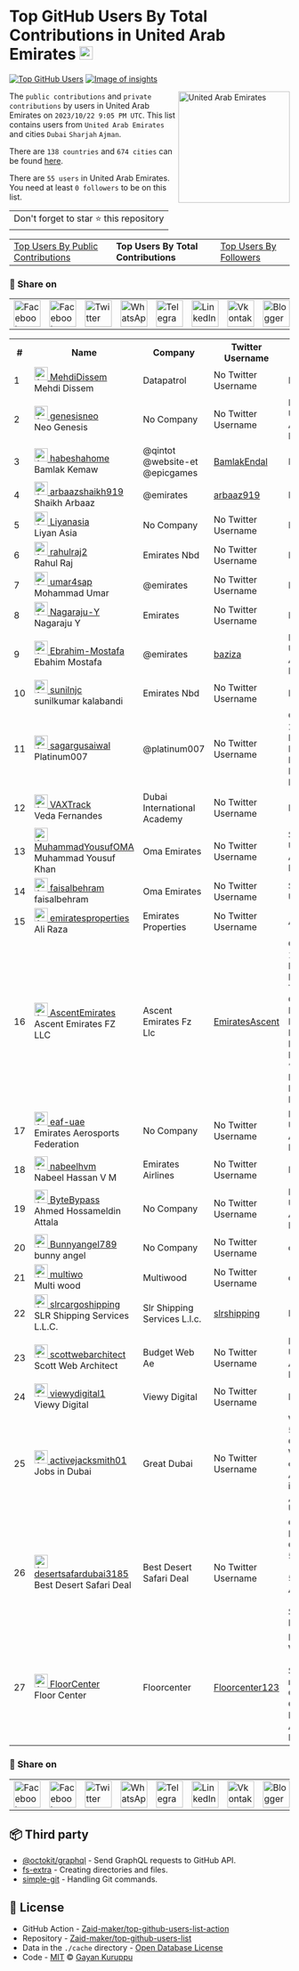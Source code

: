 # Top GitHub Users By Total Contributions in United Arab Emirates [<img alt="Image of insights" src="https://github.com/gayanvoice/insights/blob/master/graph/373383893/small/week.png" height="24">](https://github.com/gayanvoice/insights/blob/master/readme/373383893/week.md)
[![Top GitHub Users](https://github.com/gayanvoice/top-github-users/actions/workflows/action.yml/badge.svg)](https://github.com/gayanvoice/top-github-users/actions/workflows/action.yml) [![Image of insights](https://github.com/gayanvoice/insights/blob/master/svg/373383893/badge.svg)](https://github.com/gayanvoice/insights/blob/master/readme/373383893/week.md)

<a href="https://gayanvoice.github.io/top-github-users/index.html">
	<img align="right" width="200" src="https://upload.wikimedia.org/wikipedia/commons/c/cb/Flag_of_the_United_Arab_Emirates.svg" alt="United Arab Emirates">
</a>

The `public contributions` and `private contributions` by users in United Arab Emirates on `2023/10/22 9:05 PM UTC`. This list contains users from `United Arab Emirates` and cities `Dubai` `Sharjah` `Ajman`.

There are `138 countries` and `674 cities` can be found [here](https://github.com/Zaid-maker/top-github-users-list).

There are `55 users`  in United Arab Emirates. You need at least `0 followers` to be on this list.

<table>
	<tr>
		<td>
			Don't forget to star ⭐ this repository
		</td>
	</tr>
</table>

<table>
	<tr>
		<td>
			<a href="https://github.com/Zaid-maker/top-github-users-list/blob/main/markdown/public_contributions/united_arab_emirates.md">Top Users By Public Contributions</a>
		</td>
		<td>
			<strong>Top Users By Total Contributions</strong>
		</td>
		<td>
			<a href="https://github.com/Zaid-maker/top-github-users-list/blob/main/markdown/followers/united_arab_emirates.md">Top Users By Followers</a>
		</td>
	</tr>
</table>

### 🚀 Share on

<table>
	<tr>
		<td>
			<a href="https://web.facebook.com/sharer.php?t=Top%20GitHub%20Users%20By%20Total%20Contributions%20in%20United%20Arab%20Emirates&u=https://github.com/Zaid-maker/top-github-users-list/blob/main/markdown/total_contributions/united_arab_emirates.md&_rdc=1&_rdr">
				<img src="https://github.com/gayanvoice/github-active-users-monitor/raw/master/public/images/icons/facebook.svg" height="48" width="48" alt="Facebook"/>
			</a>
		</td>
		<td>
			<a href="https://www.facebook.com/dialog/send?link=https://github.com/Zaid-maker/top-github-users-list/blob/main/markdown/total_contributions/united_arab_emirates.md&app_id=291494419107518&redirect_uri=https://github.com/Zaid-maker/top-github-users-list/blob/main/markdown/total_contributions/united_arab_emirates.md">
				<img src="https://github.com/gayanvoice/github-active-users-monitor/raw/master/public/images/icons/facebook_messenger.svg" height="48" width="48" alt="Facebook Messenger"/>
			</a>
		</td>
		<td>
			<a href="https://twitter.com/intent/tweet?text=Top%20GitHub%20Users%20By%20Total%20Contributions%20in%20United%20Arab%20Emirates&url=https://github.com/Zaid-maker/top-github-users-list/blob/main/markdown/total_contributions/united_arab_emirates.md">
				<img src="https://github.com/gayanvoice/github-active-users-monitor/raw/master/public/images/icons/twitter.svg" height="48" width="48" alt="Twitter"/>
			</a>
		</td>
		<td>
			<a href="https://web.whatsapp.com/send?text=Top%20GitHub%20Users%20By%20Total%20Contributions%20in%20United%20Arab%20Emirates https://github.com/Zaid-maker/top-github-users-list/blob/main/markdown/total_contributions/united_arab_emirates.md">
				<img src="https://github.com/gayanvoice/github-active-users-monitor/blob/master/public/images/icons/whatsapp.svg" height="48" width="48" alt="WhatsApp"/>
			</a>
		</td>
		<td>
			<a href="https://t.me/share/url?url=https://github.com/Zaid-maker/top-github-users-list/blob/main/markdown/total_contributions/united_arab_emirates.md&text=Top%20GitHub%20Users%20By%20Total%20Contributions%20in%20United%20Arab%20Emirates">
				<img src="https://github.com/gayanvoice/github-active-users-monitor/blob/master/public/images/icons/telegram.svg" height="48" width="48" alt="Telegram"/>
			</a>
		</td>
		<td>
			<a href="https://www.linkedin.com/shareArticle?title=Top%20GitHub%20Users%20By%20Total%20Contributions%20in%20United%20Arab%20Emirates&url=https://github.com/Zaid-maker/top-github-users-list/blob/main/markdown/total_contributions/united_arab_emirates.md">
				<img src="https://github.com/gayanvoice/github-active-users-monitor/blob/master/public/images/icons/linkedin.svg" height="48" width="48" alt="LinkedIn"/>
			</a>
		</td>
		<td>
			<a href="https://vk.com/share.php?url=https://github.com/Zaid-maker/top-github-users-list/blob/main/markdown/total_contributions/united_arab_emirates.md">
				<img src="https://github.com/gayanvoice/github-active-users-monitor/blob/master/public/images/icons/vkontakte.svg" height="48" width="48" alt="Vkontakte"/>
			</a>
		</td>
		<td>
			<a href="https://www.blogger.com/blog-this.g?n=List%20of%20most%20active%20github%20users%20based%20on%20total%20contributions%20by%20country&t=Top%20GitHub%20Users%20By%20Total%20Contributions%20in%20United%20Arab%20Emirates&u=https://github.com/Zaid-maker/top-github-users-list/blob/main/markdown/total_contributions/united_arab_emirates.md">
				<img src="https://github.com/gayanvoice/github-active-users-monitor/blob/master/public/images/icons/blogger.svg" height="48" width="48" alt="Blogger"/>
			</a>
		</td>
		<td>
			<a href="https://wordpress.com/wp-admin/press-this.php?u=https://github.com/Zaid-maker/top-github-users-list/blob/main/markdown/total_contributions/united_arab_emirates.md&t=Top%20GitHub%20Users%20By%20Total%20Contributions%20in%20United%20Arab%20Emirates&s=List%20of%20most%20active%20github%20users%20based%20on%20total%20contributions%20by%20country&i=">
				<img src="https://github.com/gayanvoice/github-active-users-monitor/blob/master/public/images/icons/wordpress.svg" height="48" width="48" alt="Wordpress"/>
			</a>
		</td>
		<td>
			<a href="mailto:recipient name?cc=cc&bcc=bcc&subject=Top%20GitHub%20Users%20By%20Total%20Contributions%20in%20United%20Arab%20Emirates&body=List%20of%20most%20active%20github%20users%20based%20on%20total%20contributions%20by%20country-https://github.com/Zaid-maker/top-github-users-list/blob/main/markdown/total_contributions/united_arab_emirates.md">
				<img src="https://github.com/gayanvoice/github-active-users-monitor/blob/master/public/images/icons/gmail.svg" height="48" width="48" alt="Email"/>
			</a>
		</td>
		<td>
			<a href="https://www.reddit.com/submit?title=Top%20GitHub%20Users%20By%20Total%20Contributions%20in%20United%20Arab%20Emirates&url=https://github.com/Zaid-maker/top-github-users-list/blob/main/markdown/total_contributions/united_arab_emirates.md">
				<img src="https://github.com/gayanvoice/github-active-users-monitor/blob/master/public/images/icons/reddit.svg" height="48" width="48" alt="Reddit"/>
			</a>
		</td>
	</tr>
</table>

<table>
	<tr>
		<th>#</th>
		<th>Name</th>
		<th>Company</th>
		<th>Twitter Username</th>
		<th>Location</th>
		<th>Public Contributions</th>
		<th>Total Contributions</th>
	</tr>
	<tr>
		<td>1</td>
		<td>
			<a href="https://github.com/MehdiDissem">
				<img src="https://avatars.githubusercontent.com/u/50797767?s=72&u=99a2d310d71326f79cf447698cd191b4804fcc22&v=4" width="24" alt="Avatar of MehdiDissem"> MehdiDissem
			</a><br/>
			Mehdi Dissem
		</td>
		<td>Datapatrol </td>
		<td>No Twitter Username</td>
		<td>Dubai</td>
		<td>496</td>
		<td>766</td>
	</tr>
	<tr>
		<td>2</td>
		<td>
			<a href="https://github.com/genesisneo">
				<img src="https://avatars.githubusercontent.com/u/2639011?s=72&v=4" width="24" alt="Avatar of genesisneo"> genesisneo
			</a><br/>
			Neo Genesis
		</td>
		<td>No Company</td>
		<td>No Twitter Username</td>
		<td>Dubai, United Arab Emirates</td>
		<td>16</td>
		<td>272</td>
	</tr>
	<tr>
		<td>3</td>
		<td>
			<a href="https://github.com/habeshahome">
				<img src="https://avatars.githubusercontent.com/u/21142494?s=72&u=30a9e41a6b4120f358afb6d8e8749a59e24ab6ef&v=4" width="24" alt="Avatar of habeshahome"> habeshahome
			</a><br/>
			Bamlak Kemaw
		</td>
		<td>@qintot @website-et @epicgames <br/></td>
		<td><a href="https://twitter.com/BamlakEndal">BamlakEndal</a></td>
		<td>Dubai, UAE</td>
		<td>131</td>
		<td>132</td>
	</tr>
	<tr>
		<td>4</td>
		<td>
			<a href="https://github.com/arbaazshaikh919">
				<img src="https://avatars.githubusercontent.com/u/10862593?s=72&u=e26394032320eeb081481c4d809e1a05f740a37a&v=4" width="24" alt="Avatar of arbaazshaikh919"> arbaazshaikh919
			</a><br/>
			Shaikh Arbaaz
		</td>
		<td>@emirates </td>
		<td><a href="https://twitter.com/arbaaz919">arbaaz919</a></td>
		<td>Dubai</td>
		<td>0</td>
		<td>39</td>
	</tr>
	<tr>
		<td>5</td>
		<td>
			<a href="https://github.com/Liyanasia">
				<img src="https://avatars.githubusercontent.com/u/120124514?s=72&u=3cc620f96ec6d3fad9d77da6586dcbeb7c91a492&v=4" width="24" alt="Avatar of Liyanasia"> Liyanasia
			</a><br/>
			Liyan Asia
		</td>
		<td>No Company</td>
		<td>No Twitter Username</td>
		<td>Dubai</td>
		<td>27</td>
		<td>27</td>
	</tr>
	<tr>
		<td>6</td>
		<td>
			<a href="https://github.com/rahulraj2">
				<img src="https://avatars.githubusercontent.com/u/40715480?s=72&u=92f52191c12ba06dab800c6db2a213dcafcbab1e&v=4" width="24" alt="Avatar of rahulraj2"> rahulraj2
			</a><br/>
			Rahul Raj
		</td>
		<td>Emirates Nbd </td>
		<td>No Twitter Username</td>
		<td>Dubai</td>
		<td>24</td>
		<td>24</td>
	</tr>
	<tr>
		<td>7</td>
		<td>
			<a href="https://github.com/umar4sap">
				<img src="https://avatars.githubusercontent.com/u/10072811?s=72&u=a738b24a09ae40b7d5efdffd912e8cb56afe6cd6&v=4" width="24" alt="Avatar of umar4sap"> umar4sap
			</a><br/>
			Mohammad Umar
		</td>
		<td>@emirates </td>
		<td>No Twitter Username</td>
		<td>Dubai</td>
		<td>21</td>
		<td>21</td>
	</tr>
	<tr>
		<td>8</td>
		<td>
			<a href="https://github.com/Nagaraju-Y">
				<img src="https://avatars.githubusercontent.com/u/30878609?s=72&u=a9be069f6f17872f17851376b5e570b70c493f0e&v=4" width="24" alt="Avatar of Nagaraju-Y"> Nagaraju-Y
			</a><br/>
			Nagaraju Y
		</td>
		<td>Emirates </td>
		<td>No Twitter Username</td>
		<td>Dubai</td>
		<td>3</td>
		<td>18</td>
	</tr>
	<tr>
		<td>9</td>
		<td>
			<a href="https://github.com/Ebrahim-Mostafa">
				<img src="https://avatars.githubusercontent.com/u/57369953?s=72&v=4" width="24" alt="Avatar of Ebrahim-Mostafa"> Ebrahim-Mostafa
			</a><br/>
			Ebahim Mostafa
		</td>
		<td>@emirates </td>
		<td><a href="https://twitter.com/baziza">baziza</a></td>
		<td>Dubai United Arab Emirates</td>
		<td>16</td>
		<td>16</td>
	</tr>
	<tr>
		<td>10</td>
		<td>
			<a href="https://github.com/sunilnjc">
				<img src="https://avatars.githubusercontent.com/u/51849589?s=72&v=4" width="24" alt="Avatar of sunilnjc"> sunilnjc
			</a><br/>
			sunilkumar kalabandi
		</td>
		<td>Emirates Nbd </td>
		<td>No Twitter Username</td>
		<td>Dubai</td>
		<td>12</td>
		<td>12</td>
	</tr>
	<tr>
		<td>11</td>
		<td>
			<a href="https://github.com/sagargusaiwal">
				<img src="https://avatars.githubusercontent.com/u/127839845?s=72&u=947ec5b5ead0928854f2804e5af9077868d9d744&v=4" width="24" alt="Avatar of sagargusaiwal"> sagargusaiwal
			</a><br/>
			Platinum007
		</td>
		<td>@platinum007 </td>
		<td>No Twitter Username</td>
		<td> Office 74-2902 Marina Plaza, Dubai Marina, Dubai, UAE</td>
		<td>3</td>
		<td>3</td>
	</tr>
	<tr>
		<td>12</td>
		<td>
			<a href="https://github.com/VAXTrack">
				<img src="https://avatars.githubusercontent.com/u/131601003?s=72&u=631c6154db42cf774c99c2e417169da6000af88c&v=4" width="24" alt="Avatar of VAXTrack"> VAXTrack
			</a><br/>
			Veda Fernandes
		</td>
		<td>Dubai International Academy </td>
		<td>No Twitter Username</td>
		<td>Dubai</td>
		<td>1</td>
		<td>1</td>
	</tr>
	<tr>
		<td>13</td>
		<td>
			<a href="https://github.com/MuhammadYousufOMA">
				<img src="https://avatars.githubusercontent.com/u/114984926?s=72&u=ae63a8f1a168f529cf1cacbc82410b46d487ccd3&v=4" width="24" alt="Avatar of MuhammadYousufOMA"> MuhammadYousufOMA
			</a><br/>
			Muhammad Yousuf Khan
		</td>
		<td>Oma Emirates </td>
		<td>No Twitter Username</td>
		<td>Sharjah, United Arab Emirates</td>
		<td>1</td>
		<td>1</td>
	</tr>
	<tr>
		<td>14</td>
		<td>
			<a href="https://github.com/faisalbehram">
				<img src="https://avatars.githubusercontent.com/u/56580297?s=72&u=2f2b5ed99e3077ff91dc89f5bc71ccf19bf878b3&v=4" width="24" alt="Avatar of faisalbehram"> faisalbehram
			</a><br/>
			faisalbehram
		</td>
		<td>Oma Emirates </td>
		<td>No Twitter Username</td>
		<td>Sharjah UAE</td>
		<td>1</td>
		<td>1</td>
	</tr>
	<tr>
		<td>15</td>
		<td>
			<a href="https://github.com/emiratesproperties">
				<img src="https://avatars.githubusercontent.com/u/126855011?s=72&v=4" width="24" alt="Avatar of emiratesproperties"> emiratesproperties
			</a><br/>
			Ali Raza
		</td>
		<td>Emirates Properties </td>
		<td>No Twitter Username</td>
		<td>Ajman</td>
		<td>1</td>
		<td>1</td>
	</tr>
	<tr>
		<td>16</td>
		<td>
			<a href="https://github.com/AscentEmirates">
				<img src="https://avatars.githubusercontent.com/u/127314842?s=72&v=4" width="24" alt="Avatar of AscentEmirates"> AscentEmirates
			</a><br/>
			Ascent Emirates FZ LLC
		</td>
		<td>Ascent Emirates Fz Llc<br/></td>
		<td><a href="https://twitter.com/EmiratesAscent">EmiratesAscent</a></td>
		<td>Office 1401, Boulevard Plaza Tower One, EMAAR Boulevard, Near “The Dubai Mall”, Opp “Burj Khalifa”, Downtown Dubai, UAE</td>
		<td>1</td>
		<td>1</td>
	</tr>
	<tr>
		<td>17</td>
		<td>
			<a href="https://github.com/eaf-uae">
				<img src="https://avatars.githubusercontent.com/u/137379053?s=72&u=d550b7819dde2adcbfa10a253460d85d905fc2a8&v=4" width="24" alt="Avatar of eaf-uae"> eaf-uae
			</a><br/>
			Emirates Aerosports Federation
		</td>
		<td>No Company</td>
		<td>No Twitter Username</td>
		<td>Dubai, United Arab Emirates</td>
		<td>1</td>
		<td>1</td>
	</tr>
	<tr>
		<td>18</td>
		<td>
			<a href="https://github.com/nabeelhvm">
				<img src="https://avatars.githubusercontent.com/u/144465157?s=72&u=66fce6246f2f261a8a6822bec6b4fb7eabfd4ff3&v=4" width="24" alt="Avatar of nabeelhvm"> nabeelhvm
			</a><br/>
			Nabeel Hassan V M
		</td>
		<td>Emirates Airlines </td>
		<td>No Twitter Username</td>
		<td>Dubai</td>
		<td>1</td>
		<td>1</td>
	</tr>
	<tr>
		<td>19</td>
		<td>
			<a href="https://github.com/ByteBypass">
				<img src="https://avatars.githubusercontent.com/u/142845561?s=72&u=bbfd47beaca524f1f84cd2506d94a9a0300daeb5&v=4" width="24" alt="Avatar of ByteBypass"> ByteBypass
			</a><br/>
			Ahmed Hossameldin Attala
		</td>
		<td>No Company</td>
		<td>No Twitter Username</td>
		<td>Dubai, United Arab Emirates</td>
		<td>1</td>
		<td>1</td>
	</tr>
	<tr>
		<td>20</td>
		<td>
			<a href="https://github.com/Bunnyangel789">
				<img src="https://avatars.githubusercontent.com/u/124781445?s=72&v=4" width="24" alt="Avatar of Bunnyangel789"> Bunnyangel789
			</a><br/>
			bunny angel 
		</td>
		<td>No Company</td>
		<td>No Twitter Username</td>
		<td>dubai</td>
		<td>1</td>
		<td>1</td>
	</tr>
	<tr>
		<td>21</td>
		<td>
			<a href="https://github.com/multiwo">
				<img src="https://avatars.githubusercontent.com/u/132578717?s=72&v=4" width="24" alt="Avatar of multiwo"> multiwo
			</a><br/>
			Multi wood
		</td>
		<td>Multiwood </td>
		<td>No Twitter Username</td>
		<td>dubai</td>
		<td>1</td>
		<td>1</td>
	</tr>
	<tr>
		<td>22</td>
		<td>
			<a href="https://github.com/slrcargoshipping">
				<img src="https://avatars.githubusercontent.com/u/144227933?s=72&u=d1dac2ca5143c5f0811eb43df108047b84a8bcde&v=4" width="24" alt="Avatar of slrcargoshipping"> slrcargoshipping
			</a><br/>
			SLR Shipping Services L.L.C.
		</td>
		<td>Slr Shipping Services L.l.c.<br/></td>
		<td><a href="https://twitter.com/slrshipping">slrshipping</a></td>
		<td>Dubai, UAE</td>
		<td>1</td>
		<td>1</td>
	</tr>
	<tr>
		<td>23</td>
		<td>
			<a href="https://github.com/scottwebarchitect">
				<img src="https://avatars.githubusercontent.com/u/118509490?s=72&u=1d8fd48aa2941bee0293756ba0ea39826642183d&v=4" width="24" alt="Avatar of scottwebarchitect"> scottwebarchitect
			</a><br/>
			Scott Web Architect
		</td>
		<td>Budget Web Ae </td>
		<td>No Twitter Username</td>
		<td>Dubai, United Arab Emirates</td>
		<td>1</td>
		<td>1</td>
	</tr>
	<tr>
		<td>24</td>
		<td>
			<a href="https://github.com/viewydigital1">
				<img src="https://avatars.githubusercontent.com/u/128015426?s=72&v=4" width="24" alt="Avatar of viewydigital1"> viewydigital1
			</a><br/>
			Viewy Digital
		</td>
		<td>Viewy Digital </td>
		<td>No Twitter Username</td>
		<td>Dubai, UAE</td>
		<td>1</td>
		<td>1</td>
	</tr>
	<tr>
		<td>25</td>
		<td>
			<a href="https://github.com/activejacksmith01">
				<img src="https://avatars.githubusercontent.com/u/139433279?s=72&u=dfb7aa901fbc0a952f43df4767b4171799067483&v=4" width="24" alt="Avatar of activejacksmith01"> activejacksmith01
			</a><br/>
			Jobs in Dubai
		</td>
		<td>Great Dubai </td>
		<td>No Twitter Username</td>
		<td>Warehouse 59,Al Ghurair Warehouse complex , Al Quoz industrial 3 , DUBAI UAE</td>
		<td>1</td>
		<td>1</td>
	</tr>
	<tr>
		<td>26</td>
		<td>
			<a href="https://github.com/desertsafardubai3185">
				<img src="https://avatars.githubusercontent.com/u/120096922?s=72&v=4" width="24" alt="Avatar of desertsafardubai3185"> desertsafardubai3185
			</a><br/>
			Best Desert Safari Deal
		</td>
		<td>Best Desert Safari Deal<br/></td>
		<td>No Twitter Username</td>
		<td>Golden Business Canter 5TH Floor - Office 510 - Airport Rd - Port Saeed - Dubai</td>
		<td>1</td>
		<td>1</td>
	</tr>
	<tr>
		<td>27</td>
		<td>
			<a href="https://github.com/FloorCenter">
				<img src="https://avatars.githubusercontent.com/u/148543619?s=72&v=4" width="24" alt="Avatar of FloorCenter"> FloorCenter
			</a><br/>
			Floor Center
		</td>
		<td>Floorcenter </td>
		<td><a href="https://twitter.com/Floorcenter123">Floorcenter123</a></td>
		<td>Mall, Warehouse - Al Asayel St - 6 - near Al Quoz - Al Quoz Industrial Area 3 - Dubai</td>
		<td>1</td>
		<td>1</td>
	</tr>
</table>

### 🚀 Share on

<table>
	<tr>
		<td>
			<a href="https://web.facebook.com/sharer.php?t=Top%20GitHub%20Users%20By%20Total%20Contributions%20in%20United%20Arab%20Emirates&u=https://github.com/Zaid-maker/top-github-users-list/blob/main/markdown/total_contributions/united_arab_emirates.md&_rdc=1&_rdr">
				<img src="https://github.com/gayanvoice/github-active-users-monitor/raw/master/public/images/icons/facebook.svg" height="48" width="48" alt="Facebook"/>
			</a>
		</td>
		<td>
			<a href="https://www.facebook.com/dialog/send?link=https://github.com/Zaid-maker/top-github-users-list/blob/main/markdown/total_contributions/united_arab_emirates.md&app_id=291494419107518&redirect_uri=https://github.com/Zaid-maker/top-github-users-list/blob/main/markdown/total_contributions/united_arab_emirates.md">
				<img src="https://github.com/gayanvoice/github-active-users-monitor/raw/master/public/images/icons/facebook_messenger.svg" height="48" width="48" alt="Facebook Messenger"/>
			</a>
		</td>
		<td>
			<a href="https://twitter.com/intent/tweet?text=Top%20GitHub%20Users%20By%20Total%20Contributions%20in%20United%20Arab%20Emirates&url=https://github.com/Zaid-maker/top-github-users-list/blob/main/markdown/total_contributions/united_arab_emirates.md">
				<img src="https://github.com/gayanvoice/github-active-users-monitor/raw/master/public/images/icons/twitter.svg" height="48" width="48" alt="Twitter"/>
			</a>
		</td>
		<td>
			<a href="https://web.whatsapp.com/send?text=Top%20GitHub%20Users%20By%20Total%20Contributions%20in%20United%20Arab%20Emirates https://github.com/Zaid-maker/top-github-users-list/blob/main/markdown/total_contributions/united_arab_emirates.md">
				<img src="https://github.com/gayanvoice/github-active-users-monitor/blob/master/public/images/icons/whatsapp.svg" height="48" width="48" alt="WhatsApp"/>
			</a>
		</td>
		<td>
			<a href="https://t.me/share/url?url=https://github.com/Zaid-maker/top-github-users-list/blob/main/markdown/total_contributions/united_arab_emirates.md&text=Top%20GitHub%20Users%20By%20Total%20Contributions%20in%20United%20Arab%20Emirates">
				<img src="https://github.com/gayanvoice/github-active-users-monitor/blob/master/public/images/icons/telegram.svg" height="48" width="48" alt="Telegram"/>
			</a>
		</td>
		<td>
			<a href="https://www.linkedin.com/shareArticle?title=Top%20GitHub%20Users%20By%20Total%20Contributions%20in%20United%20Arab%20Emirates&url=https://github.com/Zaid-maker/top-github-users-list/blob/main/markdown/total_contributions/united_arab_emirates.md">
				<img src="https://github.com/gayanvoice/github-active-users-monitor/blob/master/public/images/icons/linkedin.svg" height="48" width="48" alt="LinkedIn"/>
			</a>
		</td>
		<td>
			<a href="https://vk.com/share.php?url=https://github.com/Zaid-maker/top-github-users-list/blob/main/markdown/total_contributions/united_arab_emirates.md">
				<img src="https://github.com/gayanvoice/github-active-users-monitor/blob/master/public/images/icons/vkontakte.svg" height="48" width="48" alt="Vkontakte"/>
			</a>
		</td>
		<td>
			<a href="https://www.blogger.com/blog-this.g?n=List%20of%20most%20active%20github%20users%20based%20on%20total%20contributions%20by%20country&t=Top%20GitHub%20Users%20By%20Total%20Contributions%20in%20United%20Arab%20Emirates&u=https://github.com/Zaid-maker/top-github-users-list/blob/main/markdown/total_contributions/united_arab_emirates.md">
				<img src="https://github.com/gayanvoice/github-active-users-monitor/blob/master/public/images/icons/blogger.svg" height="48" width="48" alt="Blogger"/>
			</a>
		</td>
		<td>
			<a href="https://wordpress.com/wp-admin/press-this.php?u=https://github.com/Zaid-maker/top-github-users-list/blob/main/markdown/total_contributions/united_arab_emirates.md&t=Top%20GitHub%20Users%20By%20Total%20Contributions%20in%20United%20Arab%20Emirates&s=List%20of%20most%20active%20github%20users%20based%20on%20total%20contributions%20by%20country&i=">
				<img src="https://github.com/gayanvoice/github-active-users-monitor/blob/master/public/images/icons/wordpress.svg" height="48" width="48" alt="Wordpress"/>
			</a>
		</td>
		<td>
			<a href="mailto:recipient name?cc=cc&bcc=bcc&subject=Top%20GitHub%20Users%20By%20Total%20Contributions%20in%20United%20Arab%20Emirates&body=List%20of%20most%20active%20github%20users%20based%20on%20total%20contributions%20by%20country-https://github.com/Zaid-maker/top-github-users-list/blob/main/markdown/total_contributions/united_arab_emirates.md">
				<img src="https://github.com/gayanvoice/github-active-users-monitor/blob/master/public/images/icons/gmail.svg" height="48" width="48" alt="Email"/>
			</a>
		</td>
		<td>
			<a href="https://www.reddit.com/submit?title=Top%20GitHub%20Users%20By%20Total%20Contributions%20in%20United%20Arab%20Emirates&url=https://github.com/Zaid-maker/top-github-users-list/blob/main/markdown/total_contributions/united_arab_emirates.md">
				<img src="https://github.com/gayanvoice/github-active-users-monitor/blob/master/public/images/icons/reddit.svg" height="48" width="48" alt="Reddit"/>
			</a>
		</td>
	</tr>
</table>

## 📦 Third party

- [@octokit/graphql](https://www.npmjs.com/package/@octokit/graphql) - Send GraphQL requests to GitHub API.
- [fs-extra](https://www.npmjs.com/package/fs-extra) - Creating directories and files.
- [simple-git](https://www.npmjs.com/package/simple-git) - Handling Git commands.
## 📄 License

- GitHub Action - [Zaid-maker/top-github-users-list-action](https://github.com/Zaid-maker/top-github-users-list-action)
- Repository - [Zaid-maker/top-github-users-list](https://github.com/Zaid-maker/top-github-users-list)
- Data in the `./cache` directory - [Open Database License](https://opendatacommons.org/licenses/odbl/1-0/)
- Code - [MIT](./LICENSE) © [Gayan Kuruppu](https://github.com/gayanvoice)

